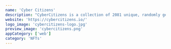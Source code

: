 ```yaml
---
name: 'Cyber Citizens'
description: "CyberCitizens is a collection of 2081 unique, randomly generated pixel NFTs living on the Ergo Blockchain. In development is an upcoming game based on the idea of the CyberCity."
website: 'https://cybercitizens.io/'
logo_image: 'cybercitizens-logo.jpg'
preview_image: 'cybercitizens.png'
appCategory: ['web']
category: 'NFTs'
---
```

